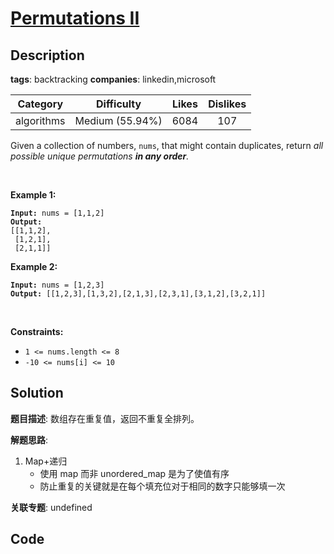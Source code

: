# [Permutations II](https://leetcode.com/problems/permutations-ii/description/)

## Description

**tags**: backtracking
**companies**: linkedin,microsoft

|  Category  |   Difficulty    | Likes | Dislikes |
| :--------: | :-------------: | :---: | :------: |
| algorithms | Medium (55.94%) | 6084  |   107    |

<p>Given a collection of numbers, <code>nums</code>,&nbsp;that might contain duplicates, return <em>all possible unique permutations <strong>in any order</strong>.</em></p>

<p>&nbsp;</p>
<p><strong>Example 1:</strong></p>

<pre><code><strong>Input:</strong> nums = [1,1,2]
<strong>Output:</strong>
[[1,1,2],
 [1,2,1],
 [2,1,1]]</code></pre>

<p><strong>Example 2:</strong></p>

<pre><code><strong>Input:</strong> nums = [1,2,3]
<strong>Output:</strong> [[1,2,3],[1,3,2],[2,1,3],[2,3,1],[3,1,2],[3,2,1]]</code></pre>

<p>&nbsp;</p>
<p><strong>Constraints:</strong></p>

<ul>
    <li><code>1 &lt;= nums.length &lt;= 8</code></li>
    <li><code>-10 &lt;= nums[i] &lt;= 10</code></li>
</ul>

## Solution

**题目描述**: 数组存在重复值，返回不重复全排列。

**解题思路**:

1. Map+递归
   - 使用 map 而非 unordered_map 是为了使值有序
   - 防止重复的关键就是在每个填充位对于相同的数字只能够填一次

**关联专题**: undefined

## Code
